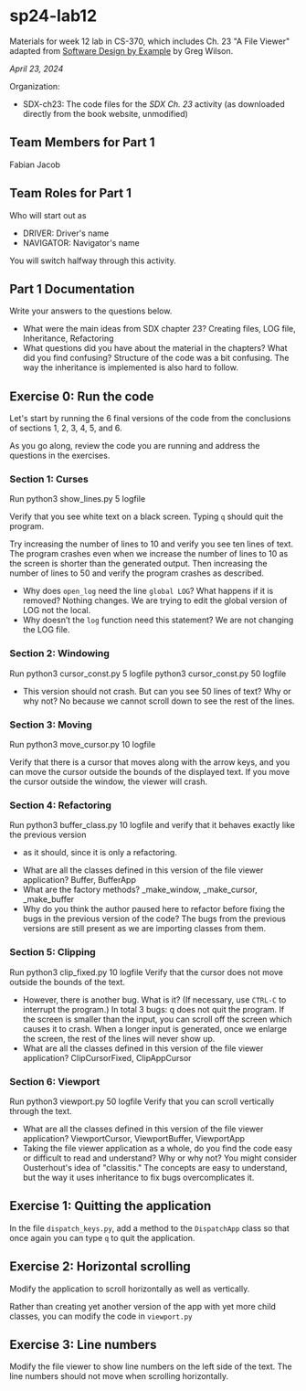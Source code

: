 # sp24-lab12

Materials for week 12 lab in CS-370, which includes Ch. 23 "A File Viewer" adapted from [Software Design by Example](https://third-bit.com/sdxpy/) by Greg Wilson.

_April 23, 2024_

Organization:

- SDX-ch23: The code files for the _SDX Ch. 23_ activity (as downloaded directly from the book website, unmodified)

## Team Members for Part 1

Fabian Jacob

## Team Roles for Part 1

Who will start out as

- DRIVER: Driver's name
- NAVIGATOR: Navigator's name

You will switch halfway through this activity.

## Part 1 Documentation

Write your answers to the questions below.

- What were the main ideas from SDX chapter 23?
  Creating files, LOG file, Inheritance, Refactoring
- What questions did you have about the material in the chapters? What did you find confusing?
  Structure of the code was a bit confusing. The way the inheritance is implemented is also hard to follow.

## Exercise 0: Run the code

Let's start by running the 6 final versions of the code from
the conclusions of sections 1, 2, 3, 4, 5, and 6.

As you go along, review the code you are running and address the questions
in the exercises.

### Section 1: Curses

Run
python3 show_lines.py 5 logfile

Verify that you see white text on a black screen.
Typing `q` should quit the program.

Try increasing the number of lines to 10 and verify you see ten lines of text.
The program crashes even when we increase the number of lines to 10 as the screen is shorter than the generated output.
Then increasing the number of lines to 50 and verify the program crashes as described.

- Why does `open_log` need the line `global LOG`? What happens if it is removed?
  Nothing changes. We are trying to edit the global version of LOG not the local.
- Why doesn’t the `log` function need this statement?
  We are not changing the LOG file.

### Section 2: Windowing

Run
python3 cursor_const.py 5 logfile
python3 cursor_const.py 50 logfile

- This version should not crash. But can you see 50 lines of text? Why or why not?
  No because we cannot scroll down to see the rest of the lines.

### Section 3: Moving

Run
python3 move_cursor.py 10 logfile

Verify that there is a cursor that moves along with the arrow keys,
and you can move the cursor outside the bounds of the displayed text.
If you move the cursor outside the window, the viewer will crash.

### Section 4: Refactoring

Run
python3 buffer_class.py 10 logfile
and verify that it behaves exactly like the previous version

- as it should, since it is only a refactoring.

* What are all the classes defined in this version of the file viewer application?
  Buffer, BufferApp
* What are the factory methods?
  \_make_window, \_make_cursor, \_make_buffer
* Why do you think the author paused here to refactor before fixing the
  bugs in the previous version of the code?
  The bugs from the previous versions are still present as we are importing classes from them.

### Section 5: Clipping

Run
python3 clip_fixed.py 10 logfile
Verify that the cursor does not move outside the bounds of the text.

- However, there is another bug. What is it? (If necessary, use `CTRL-C` to interrupt the program.)
  In total 3 bugs: q does not quit the program. If the screen is smaller than the input, you can scroll off the screen which causes it to crash. When a longer input is generated, once we enlarge the screen, the rest of the lines will never show up.
- What are all the classes defined in this version of the file viewer application?
  ClipCursorFixed, ClipAppCursor

### Section 6: Viewport

Run
python3 viewport.py 50 logfile
Verify that you can scroll vertically through the text.

- What are all the classes defined in this version of the file viewer application?
  ViewportCursor, ViewportBuffer, ViewportApp
- Taking the file viewer application as a whole, do you find the code easy or difficult to read and understand? Why or why not? You might consider Ousterhout's idea of "classitis."
  The concepts are easy to understand, but the way it uses inheritance to fix bugs overcomplicates it.

## Exercise 1: Quitting the application

In the file `dispatch_keys.py`, add a method to the `DispatchApp` class so that once again you can type `q` to quit the application.

## Exercise 2: Horizontal scrolling

Modify the application to scroll horizontally as well as vertically.

Rather than creating yet another version of the app with
yet more child classes, you can modify the code in `viewport.py`

## Exercise 3: Line numbers

Modify the file viewer to show line numbers on the left side of the text.
The line numbers should not move when scrolling horizontally.
